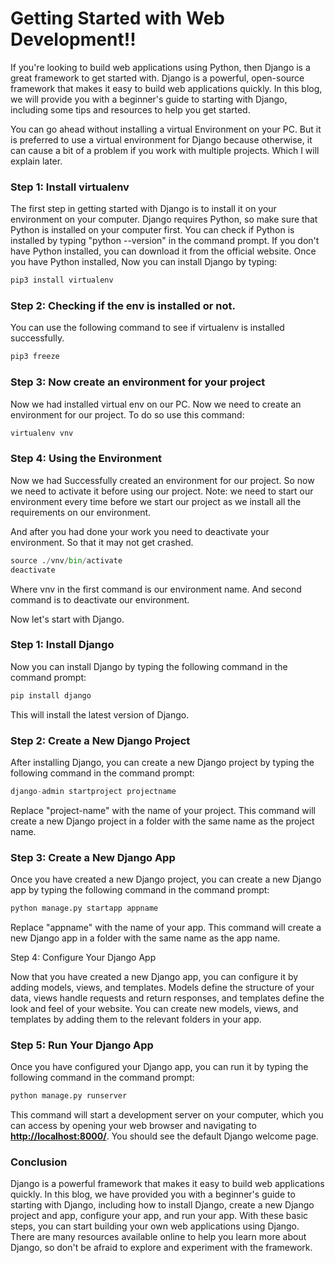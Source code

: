 # Getting Started with Web Development!!

If you're looking to build web applications using Python, then Django is a great framework to get started with. Django is a powerful, open-source framework that makes it easy to build web applications quickly. In this blog, we will provide you with a beginner's guide to starting with Django, including some tips and resources to help you get started.

You can go ahead without installing a virtual Environment on your PC. But it is preferred to use a virtual environment for Django because otherwise, it can cause a bit of a problem if you work with multiple projects. Which I will explain later.

### Step 1: Install virtualenv

The first step in getting started with Django is to install it on your environment on your computer. Django requires Python, so make sure that Python is installed on your computer first. You can check if Python is installed by typing "python --version" in the command prompt. If you don't have Python installed, you can download it from the official website. Once you have Python installed, Now you can install Django by typing:

```python
pip3 install virtualenv
```

### Step 2: Checking if the env is installed or not.

You can use the following command to see if virtualenv is installed successfully.

```python
pip3 freeze
```

### Step 3: Now create an environment for your project

Now we had installed virtual env on our PC. Now we need to create an environment for our project. To do so use this command:

```python
virtualenv vnv
```

### Step 4: Using the Environment

Now we had Successfully created an environment for our project. So now we need to activate it before using our project. Note: we need to start our environment every time before we start our project as we install all the requirements on our environment.

And after you had done your work you need to deactivate your environment. So that it may not get crashed.

```python
source ./vnv/bin/activate
deactivate
```

Where vnv in the first command is our environment name. And second command is to deactivate our environment.

Now let's start with Django.

### Step 1: Install Django

Now you can install Django by typing the following command in the command prompt:

```python
pip install django
```

This will install the latest version of Django.

### Step 2: Create a New Django Project

After installing Django, you can create a new Django project by typing the following command in the command prompt:

```python
django-admin startproject projectname
```

Replace "project-name" with the name of your project. This command will create a new Django project in a folder with the same name as the project name.

### Step 3: Create a New Django App

Once you have created a new Django project, you can create a new Django app by typing the following command in the command prompt:

```python
python manage.py startapp appname
```

Replace "appname" with the name of your app. This command will create a new Django app in a folder with the same name as the app name.

Step 4: Configure Your Django App

Now that you have created a new Django app, you can configure it by adding models, views, and templates. Models define the structure of your data, views handle requests and return responses, and templates define the look and feel of your website. You can create new models, views, and templates by adding them to the relevant folders in your app.

### Step 5: Run Your Django App

Once you have configured your Django app, you can run it by typing the following command in the command prompt:

```python
python manage.py runserver
```

This command will start a development server on your computer, which you can access by opening your web browser and navigating to [**http://localhost:8000/**](http://localhost:8000/). You should see the default Django welcome page.

### Conclusion

Django is a powerful framework that makes it easy to build web applications quickly. In this blog, we have provided you with a beginner's guide to starting with Django, including how to install Django, create a new Django project and app, configure your app, and run your app. With these basic steps, you can start building your own web applications using Django. There are many resources available online to help you learn more about Django, so don't be afraid to explore and experiment with the framework.